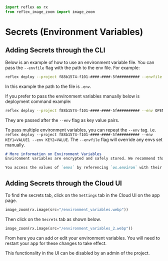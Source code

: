 ```python exec
import reflex as rx
from reflex_image_zoom import image_zoom
```

# Secrets (Environment Variables)


## Adding Secrets through the CLI

Below is an example of how to use an environment variable file. You can pass the `--envfile` flag with the path to the env file. For example:

```bash
reflex deploy --project f88b1574-f101-####-####-5f########## --envfile .env
```

In this example the path to the file is `.env`.


If you prefer to pass the environment variables manually below is deployment command example:

```bash
reflex deploy --project f88b1574-f101-####-####-5f########## --env OPENAI_API_KEY=sk-proj-vD4i9t6U############################
```

They are passed after the `--env` flag as key value pairs. 

To pass multiple environment variables, you can repeat the `--env` tag. i.e. `reflex deploy --project f88b1574-f101-####-####-5f########## --env KEY1=VALUE1 --env KEY2=VALUE`. The `--envfile` flag will override any envs set manually.


```md alert info
# More information on Environment Variables
Environment variables are encrypted and safely stored. We recommend that backend API keys or secrets are entered as `envs`. Make sure to enter the `envs` without any quotation marks. We do not show the values of them in any CLI commands, only their names (or keys).

You access the values of `envs` by referencing `os.environ` with their names as keys in your app's backend. For example, if you set an env `ASYNC_DB_URL`, you are able to access it by `os.environ["ASYNC_DB_URL"]`. Some Python libraries automatically look for certain environment variables. For example, `OPENAI_API_KEY` for the `openai` python client. The `boto3` client credentials can be configured by setting `AWS_ACCESS_KEY_ID`,`AWS_SECRET_ACCESS_KEY`. This information is typically available in the documentation of the Python packages you use.
```

## Adding Secrets through the Cloud UI

To find the secrets tab, click on the `Settings` tab in the Cloud UI on the app page.

```python eval
image_zoom(rx.image(src="/environment_variables.webp"))
```

Then click on the `Secrets` tab as shown below.

```python eval
image_zoom(rx.image(src="/environment_variables_2.webp"))
```

From here you can add or edit your environment variables. You will need to restart your app for these changes to take effect.

This functionality in the UI can be disabled by an admin of the project.